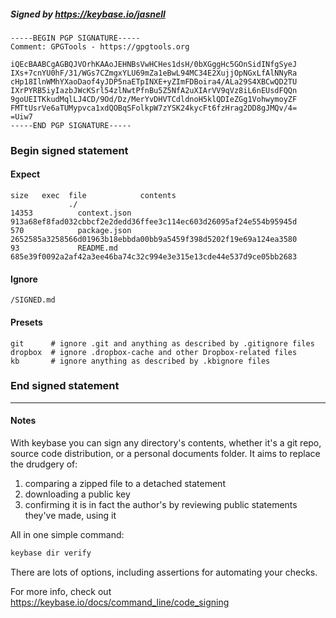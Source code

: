 ##### Signed by https://keybase.io/jasnell
```
-----BEGIN PGP SIGNATURE-----
Comment: GPGTools - https://gpgtools.org

iQEcBAABCgAGBQJVOrhKAAoJEHNBsVwHCHes1dsH/0bXGggHc5GOnSidINfgSyeJ
IXs+7cnYU0hF/31/WGs7CZmgxYLU69mZa1eBwL94MC34E2XujjOpNGxLfAlNNyRa
cHp18IlnWMhYXaoDaof4yJDP5naETpINXE+yZImFDBoira4/ALa29S4XBCwQD2TU
IXrPYRB5iyIazbJWcKSrl54zlNwtPfnBu5Z5NfA2uXIArVV9qVz8iL6nEUsdFQQn
9goUEITKkudMqlLJ4CD/9Od/Dz/MerYvDHVTCdldnoH5klQDIeZGg1VohwymoyZF
FMTtUsrVe6aTUMypvca1xdQOBqSFolkpW7zYSK24kycFt6fzHrag2DD8gJMQv/4=
=Uiw7
-----END PGP SIGNATURE-----

```

<!-- END SIGNATURES -->

### Begin signed statement 

#### Expect

```
size   exec  file            contents                                                        
             ./                                                                              
14353          context.json  913a68ef8fad032cbbcf2e2dedd36ffee3c114ec603d26095af24e554b95945d
570            package.json  2652585a3258566d01963b18ebbda00bb9a5459f398d5202f19e69a124ea3580
93             README.md     685e39f0092a2af42a3ee46ba74c32c994e3e315e13cde44e537d9ce05bb2683
```

#### Ignore

```
/SIGNED.md
```

#### Presets

```
git      # ignore .git and anything as described by .gitignore files
dropbox  # ignore .dropbox-cache and other Dropbox-related files    
kb       # ignore anything as described by .kbignore files          
```

<!-- summarize version = 0.0.9 -->

### End signed statement

<hr>

#### Notes

With keybase you can sign any directory's contents, whether it's a git repo,
source code distribution, or a personal documents folder. It aims to replace the drudgery of:

  1. comparing a zipped file to a detached statement
  2. downloading a public key
  3. confirming it is in fact the author's by reviewing public statements they've made, using it

All in one simple command:

```bash
keybase dir verify
```

There are lots of options, including assertions for automating your checks.

For more info, check out https://keybase.io/docs/command_line/code_signing